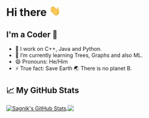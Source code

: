 # Hi there <img src="https://github.com/mclods/mclods/blob/master/wave.gif?raw=true" width="30px">

## I'm a Coder 🔰
- 🔭 I work on C++, Java and Python.
- 🌱 I’m currently learning Trees, Graphs and also ML.
- 😄 Pronouns: He/Him
- ⚡ True fact: Save Earth 🌏 There is no planet B.


## &#x1f4c8; My GitHub Stats

<a href="https://github.com/mclods/mclods">
  <img align="center" src="https://github-readme-stats.vercel.app/api?username=mclods&show_icons=true&line_height=27&count_private=true&title_color=00FF00&text_color=00BFFF&icon_color=DB2899&bg_color=1A1B27" alt="Sagnik's GitHub Stats" />
</a>
<a href="https://github.com/mclods/mclods">
  <img align="center" src="https://github-readme-stats.vercel.app/api/top-langs/?username=mclods&title_color=00FF00&text_color=FF00FF&icon_color=DB2899&bg_color=1A1B27" />
</a>

<!--
**mclods/mclods** is a ✨ _special_ ✨ repository because its `README.md` (this file) appears on your GitHub profile.

Here are some ideas to get you started:

- 🔭 I’m currently working on ...
- 🌱 I’m currently learning ...
- 👯 I’m looking to collaborate on ...
- 🤔 I’m looking for help with ...
- 💬 Ask me about ...
- 📫 How to reach me: ...
- 😄 Pronouns: ...
- ⚡ Fun fact: ...
-->
